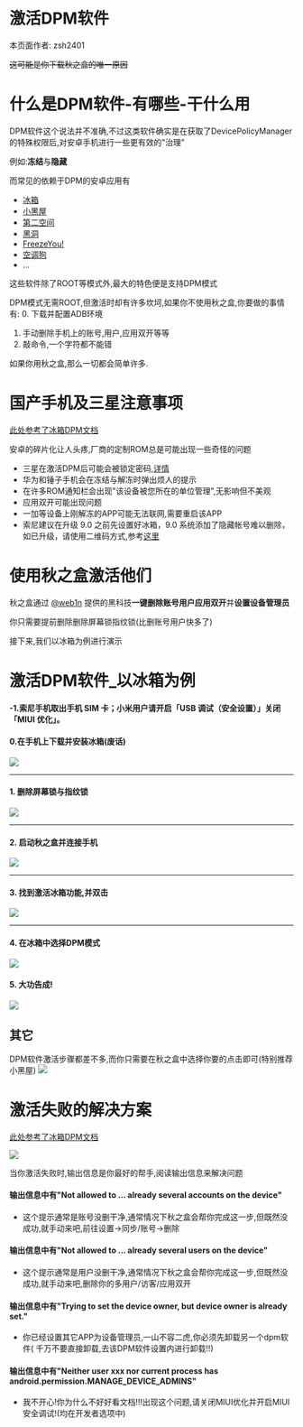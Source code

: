 # <div class="text-center">激活DPM软件</div> 

本页面作者: zsh2401

~~这可能是你下载秋之盒的唯一原因~~

# 什么是DPM软件-有哪些-干什么用
DPM软件这个说法并不准确,不过这类软件确实是在获取了DevicePolicyManager的特殊权限后,对安卓手机进行一些更有效的"治理"

例如:**冻结**与**隐藏**

而常见的依赖于DPM的安卓应用有
* [冰箱](https://www.coolapk.com/apk/com.catchingnow.icebox)
* [小黑屋](https://www.coolapk.com/apk/web1n.stopap)
* [第二空间](https://www.coolapk.com/apk/com.hld.apurikakusu)
* [黑洞](https://www.coolapk.com/apk/com.hld.apurikakusu)
* [FreezeYou!](https://www.coolapk.com/apk/cf.playhi.freezeyou)
* [空调狗](https://www.coolapk.com/apk/me.yourbay.airfrozen)
* ...

这些软件除了ROOT等模式外,最大的特色便是支持DPM模式

DPM模式无需ROOT,但激活时却有许多坎坷,如果你不使用秋之盒,你要做的事情有:
0. 下载并配置ADB环境
1. 手动删除手机上的账号,用户,应用双开等等
2. 敲命令,一个字符都不能错

如果你用秋之盒,那么一切都会简单许多.

# 国产手机及三星注意事项

[此处参考了冰箱DPM文档](https://github.com/heruoxin/Ice-Box-Docs)

安卓的碎片化让人头疼,厂商的定制ROM总是可能出现一些奇怪的问题

* 三星在激活DPM后可能会被锁定密码,[详情](https://github.com/heruoxin/Ice-Box-Docs/blob/master/Device%20Owner%20%E4%B8%89%E6%98%9F%E7%89%B9%E5%88%AB%E8%AF%B4%E6%98%8E.md)
* 华为和锤子手机会在冻结与解冻时弹出烦人的提示
* 在许多ROM通知栏会出现"该设备被您所在的单位管理",无影响但不美观
* 应用双开可能出现问题
* 一加等设备上刚解冻的APP可能无法联网,需要重启该APP
* 索尼建议在升级 9.0 之前先设置好冰箱，9.0 系统添加了隐藏帐号难以删除，如已升级，请使用二维码方式,参考[这里](https://github.com/heruoxin/Ice-Box-Docs/blob/master/Device%20Owner%20%E4%B8%89%E6%98%9F%E7%89%B9%E5%88%AB%E8%AF%B4%E6%98%8E.md)

# 使用秋之盒激活他们
秋之盒通过 [@web1n](https://https.vc) 提供的黑科技**一键删除账号用户应用双开**并**设置设备管理员**

你只需要提前删除<span class="important">删除屏幕锁指纹锁</span>(比删账号用户快多了)

接下来,我们以冰箱为例进行演示

# 激活DPM软件_以冰箱为例

#### -1.索尼手机取出手机 SIM 卡；小米用户请开启「USB 调试（安全设置）」关闭「MIUI 优化」。
#### 0.在手机上下载并安装冰箱(废话)
<img src="/_data_/helps/imgs/dpm/install.jpg" class="img-responsive">

******

#### 1. <span class="important">删除屏幕锁与指纹锁</span>
<img src="/_data_/helps/imgs/dpm/nolock.jpg" class="img-responsive">

******

#### 2. 启动秋之盒并连接手机
<img src="/images/demo/show_launch.gif" class="img-responsive tiny-img">

******

#### 3. 找到激活冰箱功能,并双击
<img src="/_data_/helps/imgs/dpm/activate.gif" class="img-responsive tiny-img">

******

#### 4. 在冰箱中选择DPM模式
<img src="/_data_/helps/imgs/dpm/selectmode.jpg" class="img-responsive tiny-img">

#### 5. 大功告成!
<img src="/_data_/helps/imgs/dpm/successed.jpg" class="img-responsive tiny-img">

## 其它
DPM软件激活步骤都差不多,而你只需要在秋之盒中选择你要的点击即可<span class="important">(特别推荐小黑屋)</span>
<img src="/_data_/helps/imgs/dpm/other.jpg" class="img-responsive tiny-img">

# 激活失败的解决方案

[此处参考了冰箱DPM文档](https://github.com/heruoxin/Ice-Box-Docs)

<img src="/_data_/helps/imgs/dpm/cpoutput.jpg" class="img-responsive tiny-img">

当你激活失败时,输出信息是你最好的帮手,阅读输出信息来解决问题


#### 输出信息中有"Not allowed to ... already several accounts on the device"

* 这个提示通常是账号没删干净,通常情况下秋之盒会帮你完成这一步,但既然没成功,就手动来吧,前往设置->同步/账号->删除


#### 输出信息中有"Not allowed to ... already several users on the device"

* 这个提示通常是用户没删干净,通常情况下秋之盒会帮你完成这一步,但既然没成功,就手动来吧,删除你的多用户/访客/应用双开

#### 输出信息中有"Trying to set the device owner, but device owner is already set."

* 你已经设置其它APP为设备管理员,一山不容二虎,你必须先卸载另一个dpm软件(<span class="important"> 千万不要直接卸载,去该DPM软件设置内进行卸载!!</span>)

#### 输出信息中有"Neither user xxx nor current process has android.permission.MANAGE_DEVICE_ADMINS"

* 我不开心!你为什么不好好看文档!!!出现这个问题,请关闭MIUI优化并开启MIUI安全调试!(均在开发者选项中)

